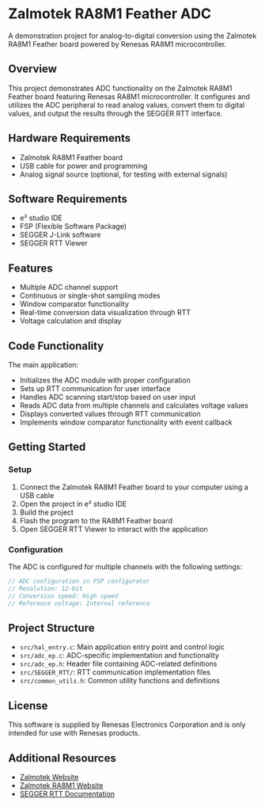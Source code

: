 # Zalmotek RA8M1 Feather ADC

A demonstration project for analog-to-digital conversion using the Zalmotek RA8M1 Feather board powered by Renesas RA8M1 microcontroller.

## Overview

This project demonstrates ADC functionality on the Zalmotek RA8M1 Feather board featuring Renesas RA8M1 microcontroller. It configures and utilizes the ADC peripheral to read analog values, convert them to digital values, and output the results through the SEGGER RTT interface.

## Hardware Requirements

- Zalmotek RA8M1 Feather board
- USB cable for power and programming
- Analog signal source (optional, for testing with external signals)

## Software Requirements

- e² studio IDE
- FSP (Flexible Software Package)
- SEGGER J-Link software
- SEGGER RTT Viewer

## Features

- Multiple ADC channel support
- Continuous or single-shot sampling modes
- Window comparator functionality
- Real-time conversion data visualization through RTT
- Voltage calculation and display

## Code Functionality

The main application:
- Initializes the ADC module with proper configuration
- Sets up RTT communication for user interface
- Handles ADC scanning start/stop based on user input
- Reads ADC data from multiple channels and calculates voltage values
- Displays converted values through RTT communication
- Implements window comparator functionality with event callback

## Getting Started

### Setup

1. Connect the Zalmotek RA8M1 Feather board to your computer using a USB cable
2. Open the project in e² studio IDE
3. Build the project
4. Flash the program to the RA8M1 Feather board
5. Open SEGGER RTT Viewer to interact with the application

### Configuration

The ADC is configured for multiple channels with the following settings:

```c
// ADC configuration in FSP configurator
// Resolution: 12-bit
// Conversion speed: High speed
// Reference voltage: Internal reference
```

## Project Structure

- `src/hal_entry.c`: Main application entry point and control logic
- `src/adc_ep.c`: ADC-specific implementation and functionality
- `src/adc_ep.h`: Header file containing ADC-related definitions
- `src/SEGGER_RTT/`: RTT communication implementation files
- `src/common_utils.h`: Common utility functions and definitions

## License

This software is supplied by Renesas Electronics Corporation and is only intended for use with Renesas products.

## Additional Resources

- [Zalmotek Website](https://zalmotek.com)
- [Zalmotek RA8M1 Website](https://zalmotek.com/products/RA8M1-Feather-SoM/)
- [SEGGER RTT Documentation](https://www.segger.com/products/debug-probes/j-link/technology/about-real-time-transfer/) 